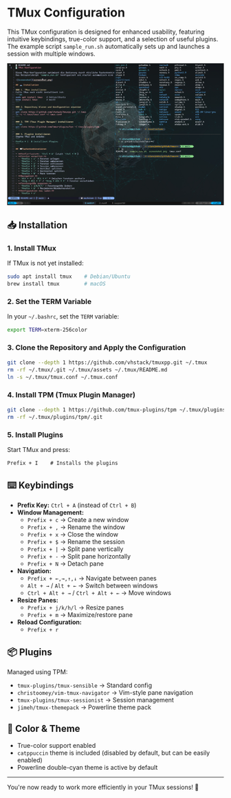 # TMux Configuration

This TMux configuration is designed for enhanced usability, featuring intuitive keybindings, true-color support, 
and a selection of useful plugins.
The example script `sample_run.sh` automatically sets up and launches a session with multiple windows.

![Screenshot](assets/screenshot.png)

## 📥 Installation

### 1. Install TMux

If TMux is not yet installed:

```bash
sudo apt install tmux    # Debian/Ubuntu
brew install tmux        # macOS
```

### 2. Set the TERM Variable

In your `~/.bashrc`, set the `TERM` variable:

```bash
export TERM=xterm-256color
```

### 3. Clone the Repository and Apply the Configuration

```bash
git clone --depth 1 https://github.com/vhstack/tmuxpp.git ~/.tmux
rm -rf ~/.tmux/.git ~/.tmux/assets ~/.tmux/README.md
ln -s ~/.tmux/tmux.conf ~/.tmux.conf
```

### 4. Install TPM (Tmux Plugin Manager)

```bash
git clone --depth 1 https://github.com/tmux-plugins/tpm ~/.tmux/plugins/tpm
rm -rf ~/.tmux/plugins/tpm/.git
```

### 5. Install Plugins

Start TMux and press:

```tmux
Prefix + I    # Installs the plugins
```

## ⌨️ Keybindings

- **Prefix Key:** `Ctrl + A` (instead of `Ctrl + B`)
- **Window Management:**
  - `Prefix + c` → Create a new window
  - `Prefix + ,` → Rename the window
  - `Prefix + x` → Close the window
  - `Prefix + $` → Rename the session
  - `Prefix + |` → Split pane vertically
  - `Prefix + -` → Split pane horizontally
  - `Prefix + N` → Detach pane
- **Navigation:**
  - `Prefix + ←,→,↑,↓` → Navigate between panes
  - `Alt + →` / `Alt + ←` → Switch between windows
  - `Ctrl + Alt + →` / `Ctrl + Alt + ←` → Move windows
- **Resize Panes:**
  - `Prefix + j/k/h/l` → Resize panes
  - `Prefix + m` → Maximize/restore pane
- **Reload Configuration:**
  - `Prefix + r`

## 📦 Plugins

Managed using TPM:

- `tmux-plugins/tmux-sensible` → Standard config
- `christoomey/vim-tmux-navigator` → Vim-style pane navigation
- `tmux-plugins/tmux-sessionist` → Session management
- `jimeh/tmux-themepack` → Powerline theme pack

## 🎨 Color & Theme

- True-color support enabled
- `catppuccin` theme is included (disabled by default, but can be easily enabled)
- Powerline double-cyan theme is active by default

---

You're now ready to work more efficiently in your TMux sessions! 🚀
